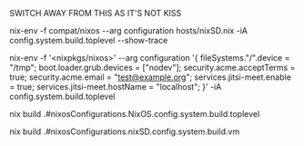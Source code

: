 SWITCH AWAY FROM THIS AS IT'S NOT KISS

nix-env -f compat/nixos --arg configuration hosts/nixSD.nix -iA config.system.build.toplevel --show-trace


nix-env -f '<nixpkgs/nixos>' --arg configuration '{ fileSystems."/".device = "/tmp"; boot.loader.grub.devices = ["nodev"]; security.acme.acceptTerms = true; security.acme.email = "test@example.org"; services.jitsi-meet.enable = true; services.jitsi-meet.hostName = "localhost"; }' -iA config.system.build.toplevel


nix build .#nixosConfigurations.NixOS.config.system.build.toplevel

nix build .#nixosConfigurations.nixSD.config.system.build.vm